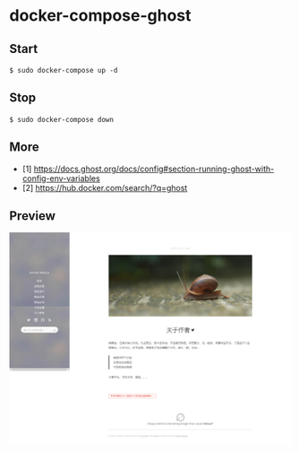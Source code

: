 # docker-compose-ghost


## Start
```
$ sudo docker-compose up -d
```
## Stop
```
$ sudo docker-compose down
```

## More
* [1] https://docs.ghost.org/docs/config#section-running-ghost-with-config-env-variables
* [2] https://hub.docker.com/search/?q=ghost

## Preview
![](https://github.com/vqiu/docker-compose-ghost/blob/master/Screenshot.png)
